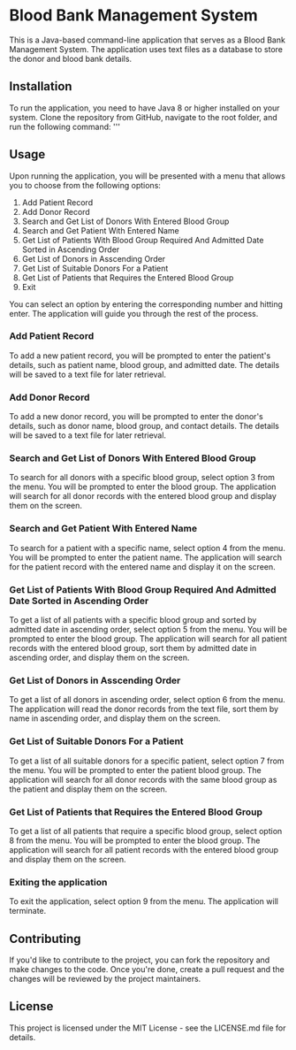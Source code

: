 # Blood Bank Management System

This is a Java-based command-line application that serves as a Blood Bank Management System. The application uses text files as a database to store the donor and blood bank details.

## Installation
To run the application, you need to have Java 8 or higher installed on your system. Clone the repository from GitHub, navigate to the root folder, and run the following command:
'''

## Usage 
Upon running the application, you will be presented with a menu that allows you to choose from the following options:

1. Add Patient Record
2. Add Donor Record
3. Search and Get List of Donors With Entered Blood Group
4. Search and Get Patient With Entered Name
4. Get List of Patients With Blood Group Required And Admitted Date Sorted in Ascending Order
5. Get List of Donors in Asscending Order
6. Get List of Suitable Donors For a Patient
7. Get List of Patients that Requires the Entered Blood Group
8. Exit

You can select an option by entering the corresponding number and hitting enter. The application will guide you through the rest of the process.

### Add Patient Record<br>
To add a new patient record, you will be prompted to enter the patient's details, such as patient name, blood group, and admitted date. The details will be saved to a text file for later retrieval.

### Add Donor Record<br>
To add a new donor record, you will be prompted to enter the donor's details, such as donor name, blood group, and contact details. The details will be saved to a text file for later retrieval.

### Search and Get List of Donors With Entered Blood Group<br>
To search for all donors with a specific blood group, select option 3 from the menu. You will be prompted to enter the blood group. The application will search for all donor records with the entered blood group and display them on the screen.

### Search and Get Patient With Entered Name<br>
To search for a patient with a specific name, select option 4 from the menu. You will be prompted to enter the patient name. The application will search for the patient record with the entered name and display it on the screen.

### Get List of Patients With Blood Group Required And Admitted Date Sorted in Ascending Order<br>
To get a list of all patients with a specific blood group and sorted by admitted date in ascending order, select option 5 from the menu. You will be prompted to enter the blood group. The application will search for all patient records with the entered blood group, sort them by admitted date in ascending order, and display them on the screen.

### Get List of Donors in Asscending Order<br>
To get a list of all donors in ascending order, select option 6 from the menu. The application will read the donor records from the text file, sort them by name in ascending order, and display them on the screen.

### Get List of Suitable Donors For a Patient<br>
To get a list of all suitable donors for a specific patient, select option 7 from the menu. You will be prompted to enter the patient blood group. The application will search for all donor records with the same blood group as the patient and display them on the screen.

### Get List of Patients that Requires the Entered Blood Group<br>
To get a list of all patients that require a specific blood group, select option 8 from the menu. You will be prompted to enter the blood group. The application will search for all patient records with the entered blood group and display them on the screen.

### Exiting the application <br>
To exit the application, select option 9 from the menu. The application will terminate.

## Contributing
If you'd like to contribute to the project, you can fork the repository and make changes to the code. Once you're done, create a pull request and the changes will be reviewed by the project maintainers.

## License
This project is licensed under the MIT License - see the LICENSE.md file for details.

